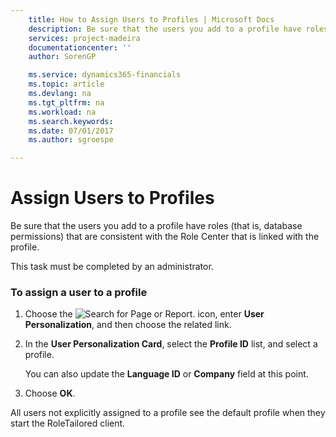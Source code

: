 ```yaml
---
    title: How to Assign Users to Profiles | Microsoft Docs
    description: Be sure that the users you add to a profile have roles (that is, database permissions) that are consistent with the Role Center that is linked with the profile.
    services: project-madeira
    documentationcenter: ''
    author: SorenGP

    ms.service: dynamics365-financials
    ms.topic: article
    ms.devlang: na
    ms.tgt_pltfrm: na
    ms.workload: na
    ms.search.keywords:
    ms.date: 07/01/2017
    ms.author: sgroespe

---
```

# Assign Users to Profiles
Be sure that the users you add to a profile have roles (that is, database permissions) that are consistent with the Role Center that is linked with the profile.  
  
 This task must be completed by an administrator.  
  
### To assign a user to a profile  
  
1.  Choose the ![Search for Page or Report.](media/ui-search/search_small.png "Search for Page or Report icon") icon, enter **User Personalization**, and then choose the related link.  
  
2.  In the **User Personalization Card**, select the **Profile ID** list, and select a profile.  
  
     You can also update the **Language ID** or **Company** field at this point.  
  
3.  Choose **OK**.  
  
 All users not explicitly assigned to a profile see the default profile when they start the RoleTailored client.